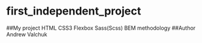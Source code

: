 # first_independent_project
##My project
  HTML
  CSS3
  Flexbox
  Sass(Scss)
  BEM methodology
##Author
  Andrew Valchuk
